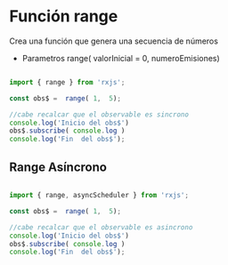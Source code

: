 # Función range

Crea una función que genera una secuencia de números

- Parametros range( valorInicial = 0, numeroEmisiones)

```ts

import { range } from 'rxjs'; 

const obs$ =  range( 1,  5); 

//cabe recalcar que el observable es sincrono
console.log('Inicio del obs$')
obs$.subscribe( console.log )
console.log('Fin  del obs$');
```

## Range Asíncrono

```ts

import { range, asyncScheduler } from 'rxjs'; 

const obs$ =  range( 1,  5); 

//cabe recalcar que el observable es asincrono
console.log('Inicio del obs$')
obs$.subscribe( console.log )
console.log('Fin  del obs$');
```